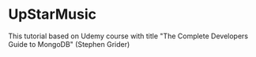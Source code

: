# UpStarMusic

This tutorial based on Udemy course with title "The Complete Developers Guide to MongoDB" (Stephen Grider)
